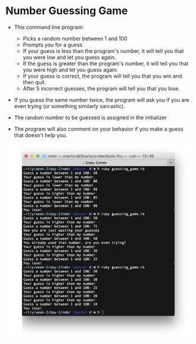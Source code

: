 # Number Guessing Game

* This command line program:
  * Picks a random number between 1 and 100
  * Prompts you for a guess
  * If your guess is less than the program's number, it will tell you that you were low and let you guess again.
  * If the guess is greater than the program's number, it will tell you that you were high and let you guess again.
  * If your guess is correct, the program will tell you that you win and then quit.
  * After 5 incorrect guesses, the program will tell you that you lose.

* If you guess the same number twice, the program will ask you if you are even trying (or something similarly sarcastic).

* The random number to be guessed is assigned in the initializer

* The program will also comment on your behavior if you make a guess that doesn't help you.

![Guessing Game](images/nmbr.png)
